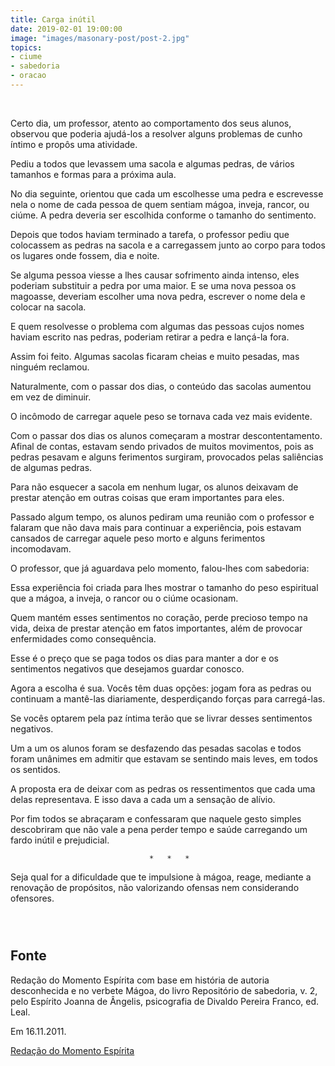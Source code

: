 ```yaml
---
title: Carga inútil
date: 2019-02-01 19:00:00
image: "images/masonary-post/post-2.jpg"
topics: 
- ciume
- sabedoria
- oracao
---
```

 

Certo dia, um professor, atento ao comportamento dos seus alunos, observou que
poderia ajudá-los a resolver alguns problemas de cunho íntimo e propôs uma
atividade.

Pediu a todos que levassem uma sacola e algumas pedras, de vários tamanhos e
formas para a próxima aula.

No dia seguinte, orientou que cada um escolhesse uma pedra e escrevesse nela o
nome de cada pessoa de quem sentiam mágoa, inveja, rancor, ou ciúme. A pedra
deveria ser escolhida conforme o tamanho do sentimento.

Depois que todos haviam terminado a tarefa, o professor pediu que colocassem as
pedras na sacola e a carregassem junto ao corpo para todos os lugares onde
fossem, dia e noite.

Se alguma pessoa viesse a lhes causar sofrimento ainda intenso, eles poderiam
substituir a pedra por uma maior. E se uma nova pessoa os magoasse, deveriam
escolher uma nova pedra, escrever o nome dela e colocar na sacola.

E quem resolvesse o problema com algumas das pessoas cujos nomes haviam escrito
nas pedras, poderiam retirar a pedra e lançá-la fora.

Assim foi feito. Algumas sacolas ficaram cheias e muito pesadas, mas ninguém
reclamou.

Naturalmente, com o passar dos dias, o conteúdo das sacolas aumentou em vez de
diminuir.

O incômodo de carregar aquele peso se tornava cada vez mais evidente.

Com o passar dos dias os alunos começaram a mostrar descontentamento. Afinal de
contas, estavam sendo privados de muitos movimentos, pois as pedras pesavam e
alguns ferimentos surgiram, provocados pelas saliências de algumas pedras.

Para não esquecer a sacola em nenhum lugar, os alunos deixavam de prestar
atenção em outras coisas que eram importantes para eles.

Passado algum tempo, os alunos pediram uma reunião com o professor e falaram
que não dava mais para continuar a experiência, pois estavam cansados de
carregar aquele peso morto e alguns ferimentos incomodavam.

O professor, que já aguardava pelo momento, falou-lhes com sabedoria:

Essa experiência foi criada para lhes mostrar o tamanho do peso espiritual que
a mágoa, a inveja, o rancor ou o ciúme ocasionam.

Quem mantém esses sentimentos no coração, perde precioso tempo na vida, deixa
de prestar atenção em fatos importantes, além de provocar enfermidades como
consequência.

Esse é o preço que se paga todos os dias para manter a dor e os sentimentos
negativos que desejamos guardar conosco.

Agora a escolha é sua. Vocês têm duas opções: jogam fora as pedras ou continuam
a mantê-las diariamente, desperdiçando forças para carregá-las.

Se vocês optarem pela paz íntima terão que se livrar desses sentimentos
negativos.

Um a um os alunos foram se desfazendo das pesadas sacolas e todos foram
unânimes em admitir que estavam se sentindo mais leves, em todos os sentidos.

A proposta era de deixar com as pedras os ressentimentos que cada uma delas
representava. E isso dava a cada um a sensação de alívio.

Por fim todos se abraçaram e confessaram que naquele gesto simples descobriram
que não vale a pena perder tempo e saúde carregando um fardo inútil e
prejudicial.

                                   *   *   *

Seja qual for a dificuldade que te impulsione à mágoa, reage, mediante a
renovação de propósitos, não valorizando ofensas nem considerando ofensores.

                                                                               


## Fonte
Redação do Momento Espírita com base em história de autoria desconhecida e no
verbete Mágoa, do livro Repositório de sabedoria, v. 2, pelo Espírito Joanna de
Ângelis, psicografia de Divaldo Pereira Franco, ed. Leal.

Em 16.11.2011.


[Redação do Momento Espírita](http://momento.com.br/pt/ler_texto.php?id=769)
